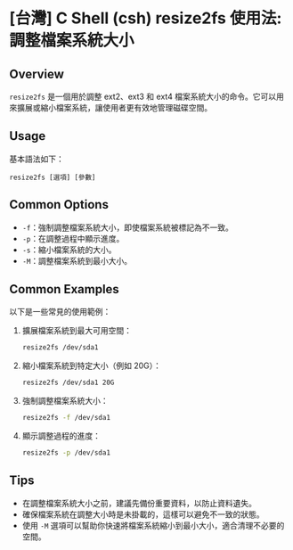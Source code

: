 # [台灣] C Shell (csh) resize2fs 使用法: 調整檔案系統大小

## Overview
`resize2fs` 是一個用於調整 ext2、ext3 和 ext4 檔案系統大小的命令。它可以用來擴展或縮小檔案系統，讓使用者更有效地管理磁碟空間。

## Usage
基本語法如下：
```
resize2fs [選項] [參數]
```

## Common Options
- `-f`：強制調整檔案系統大小，即使檔案系統被標記為不一致。
- `-p`：在調整過程中顯示進度。
- `-s`：縮小檔案系統的大小。
- `-M`：調整檔案系統到最小大小。

## Common Examples
以下是一些常見的使用範例：

1. 擴展檔案系統到最大可用空間：
   ```bash
   resize2fs /dev/sda1
   ```

2. 縮小檔案系統到特定大小（例如 20G）：
   ```bash
   resize2fs /dev/sda1 20G
   ```

3. 強制調整檔案系統大小：
   ```bash
   resize2fs -f /dev/sda1
   ```

4. 顯示調整過程的進度：
   ```bash
   resize2fs -p /dev/sda1
   ```

## Tips
- 在調整檔案系統大小之前，建議先備份重要資料，以防止資料遺失。
- 確保檔案系統在調整大小時是未掛載的，這樣可以避免不一致的狀態。
- 使用 `-M` 選項可以幫助你快速將檔案系統縮小到最小大小，適合清理不必要的空間。